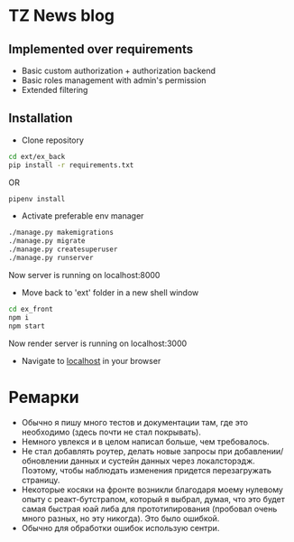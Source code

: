 # TZ News blog

## Implemented over requirements
- Basic custom authorization + authorization backend
- Basic roles management with admin's permission
- Extended filtering

## Installation

- Clone repository
```sh
cd ext/ex_back
pip install -r requirements.txt
```
OR
```sh
pipenv install
```
- Activate preferable env manager
```sh
./manage.py makemigrations
./manage.py migrate
./manage.py createsuperuser
./manage.py runserver
```
Now server is running on localhost:8000
- Move back to 'ext' folder in a new shell window
```sh
cd ex_front
npm i
npm start
```
Now render server is running on localhost:3000

- Navigate to [localhost](http://localhost:3000) in your browser

# Ремарки
- Обычно я пишу много тестов и документации там, где это необходимо (здесь почти не стал покрывать).
- Немного увлекся и в целом написал больше, чем требовалось.
- Не стал добавлять роутер, делать новые запросы при добавлении/обновлении данных и сустейн данных через локалсторэдж. Поэтому, чтобы наблюдать изменения придется перезагружать страницу.
- Некоторые косяки на фронте возникли благодаря моему нулевому опыту с реакт-бутстрапом, который я выбрал, думая, что это будет самая быстрая юай либа для прототипирования (пробовал очень много разных, но эту никогда). Это было ошибкой. 
- Обычно для обработки ошибок использую сентри.

